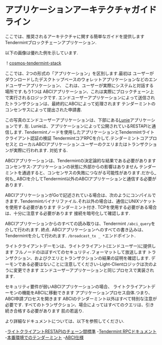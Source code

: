 # アプリケーションアーキテクチャガイドライン

ここでは、推奨されるアーキテクチャに関する簡単なガイドを提供します
Tendermintブロックチェーンアプリケーション.

以下の画像は優れた例を示しています.

！[cosmos-tendermint-stack](../../imgs/cosmos-tendermint-stack-4k.jpg)

ここでは、2つの形式の「アプリケーション」を区別します.最初は
ユーザーがダウンロードしたデスクトップベースのウォレットアプリケーションなどのエンドユーザーアプリケーション、
これは、ユーザーが実際にシステムと対話する場所です.もう1つは
ABCIアプリケーション、これは実際にブロックチェーン上で実行されるロジックです.
エンドユーザーアプリケーションによって送信されたトランザクションは、最終的にABCIによって処理されます
テンダーミントのコンセンサスによって提出された申請書.

この写真のエンドユーザーアプリケーションは、下部にある[Lunie](https://lunie.io/)アプリケーションです.
左. Lunieは、アプリケーションによって公開されているRESTAPIと通信します.
Tendermintノードを使用したアプリケーションとTendermintライトクライアント認証の検証
TendermintコアRPCを介して.テンダーミントコアプロセスと
ローカルABCIアプリケーション.ユーザーのクエリまたはトランザクションが実際に行われます.
対処する.

ABCIアプリケーションは、Tendermintの決定論的な結果である必要があります
コンセンサス-アプリケーションの状態に外部からの影響はありません
テンダーミントを通過すると、コンセンサスの失敗につながる可能性があります.だから_何も_
ABCIを介してTendermint以外のABCIアプリケーションと通信する必要があります.

ABCIアプリケーションがGoで記述されている場合は、次のようにコンパイルできます.
Tendermintバイナリファイル.それ以外の場合は、通信にUNIXソケットを使用する必要があります
テンダーミント付き. TCPを使用する必要がある場合は、十分に注意する必要があります
接続を暗号化して確認します.

ABCIアプリケーションからのすべての読み取りは、Tendermint `/abci_query`を介して行われます.
終点. ABCIアプリケーションへのすべての書き込みは、Tendermintを介して行われます.
`/broadcast_tx _ *`エンドポイント.

ライトクライアントデーモンは、ライトクライアント(エンドユーザー)に提供します
フルノードのほぼすべてのセキュリティ.フォーマットして放送します
トランザクション、およびクエリとトランザクションの結果の証明を確認します.
デーモンである必要はないことに注意してください-Light-Clientロジックは次のように変更できます
エンドユーザーアプリケーションと同じプロセスで実装されます.

セキュリティ要件が弱いABCIアプリケーションの場合、
ライトクライアントデーモンの機能をABCIに移動できます
アプリケーションプロセス自体.つまり、ABCI申請プロセスを開きます
ABCIのテンダーミント以外はすべて特別な注意が必要です.
すべてのトランザクション、場合によってはすべてのクエリは、引き続き合格する必要があります
肌の若返り.

より詳細なドキュメントについては、以下を参照してください.

-[ライトクライアントRESTAPIのチェーン間標準](https://github.com/cosmos/cosmos-sdk/pull/1028)
-[Tendermint RPCドキュメント](https://docs.tendermint.com/master/rpc/)
-[本番環境でのテンダーミント](../tendermint-core/running-in-production.md)
-[ABCI仕様](https://github.com/tendermint/spec/tree/95cf253b6df623066ff7cd4074a94e7a3f147c7a/spec/abci)
